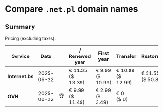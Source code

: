 # Compare `.net.pl` domain names

## Summary

Pricing (excluding taxes):

| Service | Date |  | / Renewed year | First year | Transfer | Restoration |
|--|--|--|--|--|--|--|
| **Internet.bs** | 2025-06-22 |  | € 11.35<br>($ 13.39) | € 9.99<br>($ 10.99) | € 10.99<br>($ 12.99) | € 51.55<br>($ 50.89) |
| **OVH** | 2025-06-22 | 🏆 | € 9.99<br>($ 11.49) | € 2.99<br>($ 3.49) | € 0<br>($ 0) |  |
